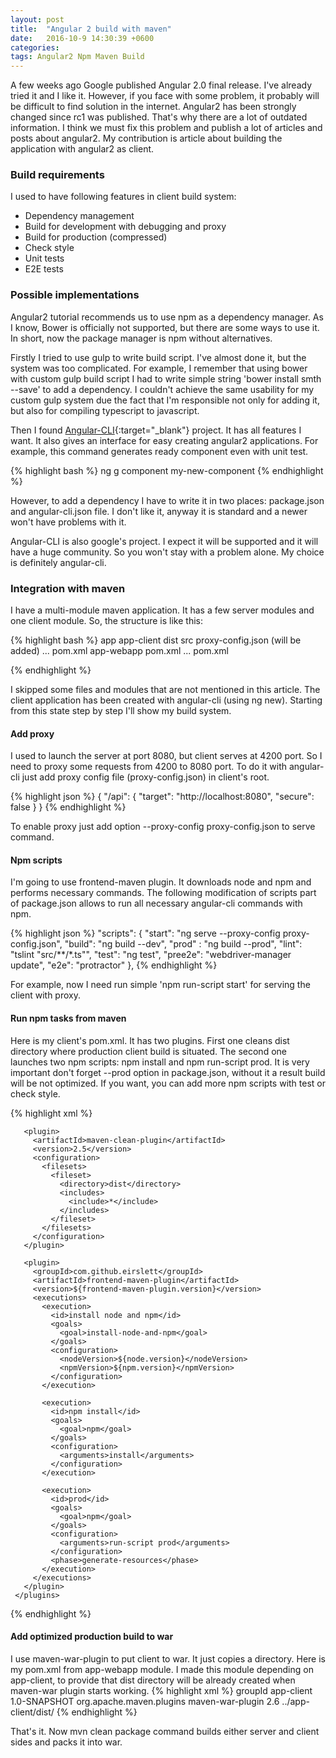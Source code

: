 ```yaml
---
layout: post
title:  "Angular 2 build with maven"
date:   2016-10-9 14:30:39 +0600
categories:
tags: Angular2 Npm Maven Build
---
```


A few weeks ago Google published Angular 2.0 final release. I've already tried it and I like it. However, if you 
face with some problem, it probably will be difficult to find solution in the internet. Angular2 has been strongly changed 
since rc1 was published. That's why there are a lot of outdated information. I think we must fix this problem and 
publish a lot of articles and posts about angular2. My contribution is article about building the application with 
angular2 as client. 
 
### Build requirements

I used to have following features in client build system:

* Dependency management
* Build for development with debugging and proxy
* Build for production (compressed)
* Check style
* Unit tests
* E2E tests

### Possible implementations

Angular2 tutorial recommends us to use npm as a dependency manager. As I know, Bower is officially not supported,
but there are some ways to use it. In short, now the package manager is npm without alternatives.

Firstly I tried to use gulp to write build script. I've almost done it, but the system was too complicated. 
For example, I remember that using bower with custom gulp build script I had to write simple string 
'bower install smth --save' to add a
dependency. I couldn't achieve the same usability for my custom gulp system due the fact that I'm responsible not only 
for adding it, but also for compiling typescript to javascript.

Then I found [Angular-CLI][angularCli]{:target="_blank"} project. It has all features I want. It also gives an 
interface for easy creating angular2 applications. For example, this command generates ready component even 
with unit test.
 
 {% highlight bash %}
 ng g component my-new-component
 {% endhighlight %}
 
 However, to add a dependency I have to write it in two places: package.json and angular-cli.json file. 
 I don't like it, anyway it is standard and a newer won't have problems with it.
 
 Angular-CLI is also google's project. I expect it will be supported and it will have a huge community. So you won't 
  stay with a problem alone. My choice is definitely angular-cli.

### Integration with maven

I have a multi-module maven application. It has a few server modules and one client module. So, the structure is like 
this:

 {% highlight bash %}
 app
    app-client
        dist 
        src
        proxy-config.json (will be added)
        ...
        pom.xml
    app-webapp
        pom.xml
    ...
    pom.xml
    
 {% endhighlight %}
 
 I skipped some files and modules that are not mentioned in this article. The client application has been
 created with angular-cli (using ng new). Starting from this state step by step I'll show my build system.

#### Add proxy 

I used to launch the server at port 8080, but client serves at 4200 port. So I need to proxy some requests 
from 4200 to
8080 port. To do it with angular-cli just add proxy config file (proxy-config.json) in client's root.

  {% highlight json %}
{
  "/api": {
    "target": "http://localhost:8080",
    "secure": false
  }
}
   {% endhighlight %}
   
To enable proxy just add option --proxy-config proxy-config.json to serve command.
   
#### Npm scripts
   
   I'm going to use frontend-maven plugin. It downloads node and npm and performs
 necessary commands. The following modification of scripts part of package.json allows 
 to run all necessary angular-cli commands with npm.

  {% highlight json %}
 "scripts": {
     "start": "ng serve --proxy-config proxy-config.json",
     "build": "ng build --dev",
     "prod" : "ng build --prod",
     "lint": "tslint \"src/**/*.ts\"",
     "test": "ng test",
     "pree2e": "webdriver-manager update",
     "e2e": "protractor"
   },
   {% endhighlight %}
   
   For example, now I need run simple 'npm run-script start' for serving the client with proxy.
   
 
#### Run npm tasks from maven
 
 Here is my client's pom.xml. It has two plugins. First one cleans dist directory where production client build 
 is situated. The second one launches two npm scripts: npm install and npm run-script prod. 
  It is very important don't forget --prod option in package.json, without it a result build will be not optimized.
   If you want, you can add more npm scripts with test or check style. 
 
 {% highlight xml %}
 <build>
     <plugins>
 
       <plugin>
         <artifactId>maven-clean-plugin</artifactId>
         <version>2.5</version>
         <configuration>
           <filesets>
             <fileset>
               <directory>dist</directory>
               <includes>
                 <include>*</include>
               </includes>
             </fileset>
           </filesets>
         </configuration>
       </plugin>
 
       <plugin>
         <groupId>com.github.eirslett</groupId>
         <artifactId>frontend-maven-plugin</artifactId>
         <version>${frontend-maven-plugin.version}</version>
         <executions>
           <execution>
             <id>install node and npm</id>
             <goals>
               <goal>install-node-and-npm</goal>
             </goals>
             <configuration>
               <nodeVersion>${node.version}</nodeVersion>
               <npmVersion>${npm.version}</npmVersion>
             </configuration>
           </execution>
 
           <execution>
             <id>npm install</id>
             <goals>
               <goal>npm</goal>
             </goals>
             <configuration>
               <arguments>install</arguments>
             </configuration>
           </execution>
 
           <execution>
             <id>prod</id>
             <goals>
               <goal>npm</goal>
             </goals>
             <configuration>
               <arguments>run-script prod</arguments>
             </configuration>
             <phase>generate-resources</phase>
           </execution>
         </executions>
       </plugin>
     </plugins>
   </build>
    {% endhighlight %}

#### Add optimized production build to war

I use maven-war-plugin to put client to war. It just copies a directory. Here is my pom.xml from app-webapp module. 
I made this module depending on app-client, to provide that dist directory will be already created when 
maven-war plugin starts working. 
 {% highlight xml %}
<dependencies>
                <dependency>
                    <groupId>groupId</groupId>
                    <artifactId>app-client</artifactId>
                    <version>1.0-SNAPSHOT</version>
                </dependency>
            </dependencies>
            <build>
                <plugins>
                    <plugin>
                        <groupId>org.apache.maven.plugins</groupId>
                        <artifactId>maven-war-plugin</artifactId>
                        <version>2.6</version>
                        <configuration>
                            <webResources>
                                <resource>
                                    <!-- this is relative to the pom.xml directory -->
                                    <directory>../app-client/dist/</directory>
                                </resource>
                            </webResources>
                        </configuration>
                    </plugin>
                </plugins>
            </build>
 {% endhighlight %}

That's it. Now mvn clean package command builds either server and client sides and packs it into war. 

[angularCli]: https://github.com/angular/angular-cli